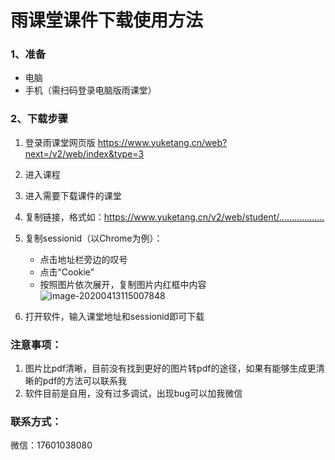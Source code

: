 # 雨课堂课件下载使用方法

### 1、准备

- 电脑
- 手机（需扫码登录电脑版雨课堂）

### 2、下载步骤

1. 登录雨课堂网页版 https://www.yuketang.cn/web?next=/v2/web/index&type=3
2. 进入课程
3. 进入需要下载课件的课堂
4. 复制链接，格式如：https://www.yuketang.cn/v2/web/student/………………
5. 复制sessionid（以Chrome为例）：
   - 点击地址栏旁边的叹号
   - 点击“Cookie”
   - 按照图片依次展开，复制图片内红框中内容![image-20200413115007848](I:\OneDrive\北科大\python\雨课堂\image-20200413115007848.png)

6. 打开软件，输入课堂地址和sessionid即可下载

### 注意事项：

1. 图片比pdf清晰，目前没有找到更好的图片转pdf的途径，如果有能够生成更清晰的pdf的方法可以联系我
2. 软件目前是自用，没有过多调试，出现bug可以加我微信

### 联系方式：

微信：17601038080